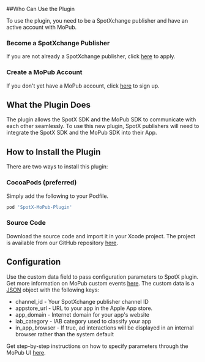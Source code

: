 ##Who Can Use the Plugin

To use the plugin, you need to be a SpotXchange publisher and have an active account with MoPub.

### Become a SpotXchange Publisher

If you are not already a SpotXchange publisher, click [here](http://www.spotxchange.com/publishers/apply-to-become-a-spotx-publisher/) to apply.

### Create a MoPub Account

If you don't yet have a MoPub account, click [here](https://app.mopub.com/account/register/) to sign up.


## What the Plugin Does

The plugin allows the SpotX SDK and the MoPub SDK to communicate with each other seamlessly. To use this new plugin, SpotX publishers will need to integrate the SpotX SDK and the MoPub SDK into their App.


## How to Install the Plugin

There are two ways to install this plugin:

### CocoaPods (preferred)

Simply add the following to your Podfile.

```ruby
pod 'SpotX-MoPub-Plugin'
```

### Source Code

Download the source code and import it in your Xcode project. The project is available from our GitHub repository [here](https://github.com/spotxmobile/spotx-mopub-ios).


## Configuration

Use the custom data field to pass configuration parameters to SpotX plugin. Get more information on MoPub custom events [here](https://dev.twitter.com/mopub/ad-networks). The custom data is a [JSON](http://json.org) object with the following keys:

* channel_id - Your SpotXchange  publisher channel ID
* appstore_url - URL to your app in the Apple App store.
* app_domain - Internet domain for your app's website
* iab_category - IAB category used to classify your app
* in\_app\_browser - If true, ad interactions will be displayed in an internal browser rather than the system default

Get step-by-step instructions on how to specify parameters through the MoPub UI [here](https://dev.twitter.com/mopub/ad-networks).